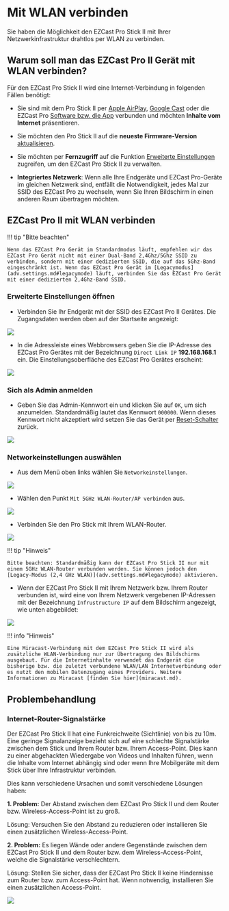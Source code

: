 # Mit WLAN verbinden

Sie haben die Möglichkeit den EZCast Pro Stick II mit Ihrer Netzwerkinfrastruktur  drahtlos per WLAN zu verbinden.

## Warum soll man das EZCast Pro II Gerät mit WLAN verbinden?

Für den EZCast Pro Stick II wird eine Internet-Verbindung in folgenden Fällen benötigt:

* Sie sind mit dem Pro Stick II per [Apple AirPlay](airplay.md), [Google Cast](googlecast.md) oder die EZCast Pro [Software bzw. die App](ezcastproapp.md) verbunden und möchten **Inhalte vom Internet** präsentieren.

* Sie möchten den Pro Stick II auf die **neueste Firmware-Version** [aktualisieren](firmware-upgrade.md).

* Sie möchten per **Fernzugriff** auf die Funktion [Erweiterte Einstellungen](adv.settings.md) zugreifen, um den EZCast Pro Stick II zu verwalten.
  
* **Integriertes Netzwerk**: Wenn alle Ihre Endgeräte und EZCast Pro-Geräte im gleichen Netzwerk sind, entfällt die Notwendigkeit, jedes Mal zur SSID des EZCast Pro zu wechseln, wenn Sie Ihren Bildschirm in einen anderen Raum übertragen möchten.

## EZCast Pro II mit WLAN verbinden

!!! tip "Bitte beachten"
    
	Wenn das EZCast Pro Gerät im Standardmodus läuft, empfehlen wir das EZCast Pro Gerät nicht mit einer Dual-Band 2,4Ghz/5Ghz SSID zu verbinden, sondern mit einer dedizierten SSID, die auf das 5Ghz-Band eingeschränkt ist. Wenn das EZCast Pro Gerät im [Legacymodus](adv.settings.md#legacymode) läuft, verbinden Sie das EZCast Pro Gerät mit einer dedizierten 2,4Ghz-Band SSID.

### Erweiterte Einstellungen öffnen

* Verbinden Sie Ihr Endgerät mit der SSID des EZCast Pro II Gerätes. Die Zugangsdaten werden oben auf der Startseite angezeigt:

![](/assets/img/proII.network.connect.png)

* In die Adressleiste eines Webbrowsers geben Sie die IP-Adresse des EZCast Pro Gerätes mit der Bezeichnung `Direct Link IP` **192.168.168.1** ein. Die Einstellungsoberfläche des EZCast Pro Gerätes erscheint:

![](/assets/img/proII_directIP.connect.png)

### Sich als Admin anmelden

* Geben Sie das Admin-Kennwort ein und klicken Sie auf `OK`, um sich anzumelden. Standardmäßig lautet das Kennwort `000000`. Wenn dieses Kennwort nicht akzeptiert wird setzen Sie das Gerät per [Reset-Schalter](reset.md#hardreset) zurück.

![](/assets/img/EZCastII_Login.png)

### Networkeinstellungen auswählen

* Aus dem Menü oben links wählen Sie `Networkeinstellungen`.

![](/assets/img/ezcastpro.II.select.networkmanagement.png)

* Wählen den Punkt `Mit 5GHz WLAN-Router/AP verbinden` aus.

![](/assets/img/ezcastpro.II.select.connect5ghz.png)

* Verbinden Sie den Pro Stick mit Ihrem WLAN-Router.

![](/assets/img/EZCastPro.II.Wifi.Internet.jpg)

!!! tip "Hinweis"
    
	Bitte beachten: Standardmäßig kann der EZCast Pro Stick II nur mit einem 5GHz WLAN-Router verbunden werden. Sie können jedoch den [Legacy-Modus (2,4 GHz WLAN)](adv.settings.md#legacymode) aktivieren.

* Wenn der EZCast Pro Stick II mit Ihrem Netzwerk bzw. Ihrem Router verbunden ist, wird eine von Ihrem Netzwerk vergebenen IP-Adressen mit der Bezeichnung `Infrustructure IP` auf dem Bildschirm angezeigt, wie unten abgebildet:

![](/assets/img/ProDongleII_connected_to_router.png)

!!! info "Hinweis"

    Eine Miracast-Verbindung mit dem EZCast Pro Stick II wird als zusätzliche WLAN-Verbindung nur zur Übertragung des Bildschirms ausgebaut. Für die Internetinhalte verwendet das Endgerät die bisherige bzw. die zuletzt verbundene WLAN/LAN Internetverbindung oder es nutzt den mobilen Datenzugang eines Providers. Weitere Informationen zu Miracast [finden Sie hier](miracast.md).
	
## Problembehandlung

### Internet-Router-Signalstärke

Der EZCast Pro Stick II hat eine Funkreichweite (Sichtlinie) von bis zu 10m. Eine geringe Signalanzeige bezieht sich auf eine schlechte Signalstärke zwischen dem Stick und Ihrem Router bzw. Ihrem Access-Point. Dies kann zu einer abgehackten Wiedergabe von Videos und Inhalten führen, wenn die Inhalte vom Internet abhängig sind oder wenn Ihre Mobilgeräte mit dem Stick über Ihre Infrastruktur verbinden.

Dies kann verschiedene Ursachen und somit verschiedene Lösungen haben:

**1. Problem:** Der Abstand zwischen dem EZCast Pro Stick II und dem Router bzw. Wireless-Access-Point ist zu groß.

Lösung: Versuchen Sie den Abstand zu reduzieren oder installieren Sie einen zusätzlichen Wireless-Access-Point.

**2. Problem:** Es liegen Wände oder andere Gegenstände zwischen dem EZCast Pro Stick II und dem Router bzw. dem Wireless-Access-Point, welche die Signalstärke verschlechtern.

Lösung: Stellen Sie sicher, dass der EZCast Pro Stick II keine Hindernisse zum Router bzw. zum Access-Point hat. Wenn notwendig, installieren Sie einen zusätzlichen Access-Point.

![](/assets/img/ProII.Internet.Signal.png)